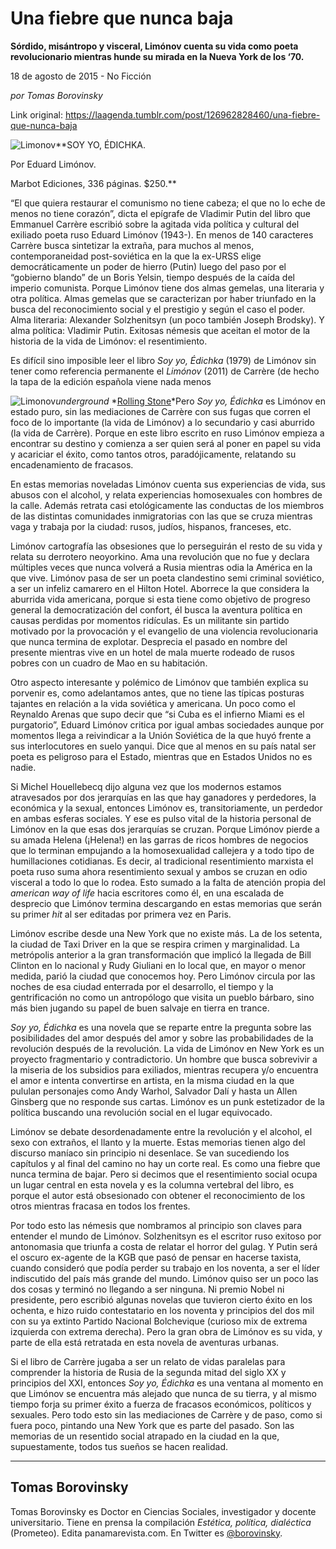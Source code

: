 # Una fiebre que nunca baja

**Sórdido, misántropo y visceral, Limónov cuenta su vida como poeta revolucionario mientras hunde su mirada en la Nueva York de los ‘70.**

18 de agosto de 2015 - No Ficción

_por Tomas Borovinsky_

Link original: https://laagenda.tumblr.com/post/126962828460/una-fiebre-que-nunca-baja

![Limonov](https://64.media.tumblr.com/92b4c94d0d1ad405ed06c0bd96bffd23/tumblr_inline_pk0fmwZfyI1t6q87u_500.jpg)**SOY YO, ÉDICHKA.  

Por Eduard Limónov.  

Marbot
Ediciones, 336 páginas. $250.**

“El
que quiera restaurar el comunismo no tiene cabeza; el que no lo eche
de menos no tiene corazón”, dicta el epígrafe de Vladimir Putin
del libro que Emmanuel Carrère escribió sobre la agitada vida
política y cultural del exiliado poeta ruso Eduard Limónov (1943-).
En menos de 140 caracteres Carrère busca sintetizar la extraña,
para muchos al menos, contemporaneidad post-soviética en la que la
ex-URSS elige democráticamente un poder de hierro (Putin) luego del
paso por el “gobierno blando” de un Boris Yelsin, tiempo después
de la caída del imperio comunista. Porque Limónov tiene dos almas
gemelas, una literaria y otra política. Almas gemelas que se
caracterizan por haber triunfado en la busca del reconocimiento
social y el prestigio y según el caso el poder. Alma literaria:
Alexander Solzhenitsyn (un poco también Joseph Brodsky). Y alma
política: Vladimir Putin. Exitosas némesis que aceitan el motor de
la historia de la vida de Limónov: el resentimiento. 


Es
difícil sino imposible leer el libro *Soy
yo, Édichka* (1979) de
Limónov sin tener como referencia permanente el *Limónov*
(2011) de Carrère (de hecho la tapa de la edición española viene
nada menos 

![Limonov](https://64.media.tumblr.com/92b4c94d0d1ad405ed06c0bd96bffd23/tumblr_inline_pk0fmwZfyI1t6q87u_250.jpg)*underground* *[Rolling Stone](http://www.tout-sur-limonov.fr/222318793)*Pero
*Soy yo, Édichka*
es Limónov en estado puro, sin las mediaciones de Carrère con sus
fugas que corren el foco de lo importante (la vida de Limónov) a lo
secundario y casi aburrido (la vida de Carrère). Porque en este
libro escrito en ruso Limónov empieza a encontrar su destino y
comienza a ser quien será al poner en papel su vida y acariciar el
éxito, como tantos otros, paradójicamente, relatando su
encadenamiento de fracasos. 


En
estas memorias noveladas Limónov cuenta sus experiencias de vida,
sus abusos con el alcohol, y relata experiencias homosexuales con
hombres de la calle. Además retrata casi etológicamente las
conductas de los miembros de las distintas comunidades inmigratorias
con las que se cruza mientras vaga y trabaja por la ciudad: rusos,
judíos, hispanos, franceses, etc.

Limónov
cartografía las obsesiones que lo perseguirán el resto de su vida y
relata su derrotero neoyorkino. Ama una revolución que no fue y
declara múltiples veces que nunca volverá a Rusia mientras odia la
América en la que vive. Limónov pasa de ser un poeta clandestino
semi criminal soviético, a ser un infeliz camarero en el Hilton
Hotel. Aborrece la que considera la aburrida vida americana, porque si
esta tiene como objetivo de progreso general la democratización del
confort, él busca la aventura política en causas perdidas por
momentos ridículas. Es un militante sin partido motivado por la
provocación y el evangelio de una violencia revolucionaria que nunca
termina de explotar. Desprecia el pasado en nombre del presente
mientras vive en un hotel de mala muerte rodeado de rusos pobres con
un cuadro de Mao en su habitación. 


Otro
aspecto interesante y polémico de Limónov que también explica su
porvenir es, como adelantamos antes, que no tiene las típicas
posturas tajantes en relación a la vida soviética y americana. Un
poco como el Reynaldo Arenas que supo decir que “si Cuba es el
infierno Miami es el purgatorio”, Eduard Limónov critica por igual
ambas sociedades aunque por momentos llega a reivindicar a la Unión
Soviética de la que huyó frente a sus interlocutores en suelo
yanqui. Dice que al menos en su país natal ser poeta es peligroso
para el Estado, mientras que en Estados Unidos no es nadie. 


Si
Michel Houellebecq dijo alguna vez que los modernos estamos
atravesados por dos jerarquías en las que hay ganadores y
perdedores, la económica y la sexual, entonces Limónov es,
transitoriamente, un perdedor en ambas esferas sociales. Y ese es pulso vital de la historia personal de Limónov en la que esas dos
jerarquías se cruzan. Porque Limónov pierde a su amada Helena
(¡Helena!) en las garras de ricos hombres de negocios que lo
terminan empujando a la homosexualidad callejera y a todo tipo de
humillaciones cotidianas. Es decir, al tradicional resentimiento
marxista el poeta ruso suma ahora resentimiento sexual y ambos se
cruzan en odio visceral a todo lo que lo rodea. Esto sumado a la
falta de atención propia del *american
way of life* hacia
escritores como él, en una escalada de desprecio que Limónov
termina descargando en estas memorias que serán su primer *hit*
al ser editadas por primera vez en Paris.

Limónov
escribe desde una New York que no existe más. La de los setenta, la
ciudad de Taxi Driver en la que se respira crimen y marginalidad. La
metrópolis anterior a la gran transformación que implicó la
llegada de Bill Clinton en lo nacional y Rudy Giuliani en lo local
que, en mayor o menor medida, parió la ciudad que conocemos hoy.
Pero Limónov circula por las noches de esa ciudad enterrada por el
desarrollo, el tiempo y la gentrificación no como un antropólogo
que visita un pueblo bárbaro, sino más bien jugando su papel de
buen salvaje en tierra en trance. 


*Soy
yo, Édichka* es una
novela que se reparte entre la pregunta sobre las posibilidades del
amor después del amor y sobre las probabilidades de la revolución
después de la revolución. La vida de Limónov en New York es un
proyecto fragmentario y contradictorio. Un hombre que busca
sobrevivir a la miseria de los subsidios para exiliados, mientras
recupera y/o encuentra el amor e intenta convertirse en artista, en
la misma ciudad en la que pululan personajes como Andy Warhol,
Salvador Dalí y hasta un Allen Ginsberg que no responde sus cartas.
Limónov es un punk estetizador de la política buscando una
revolución social en el lugar equivocado.

Limónov
se debate desordenadamente entre la revolución y el alcohol,
el sexo con extraños, el llanto y la muerte. Estas memorias tienen
algo del discurso maníaco sin principio ni desenlace. Se van
sucediendo los capítulos y al final del camino no hay un corte real.
Es como una fiebre que nunca termina de bajar. Pero si decimos que el
resentimiento social ocupa un lugar central en esta novela y es la
columna vertebral del libro, es porque el autor está obsesionado con
obtener el reconocimiento de los otros mientras fracasa en todos los
frentes. 


Por
todo esto las némesis que nombramos al principio son claves para
entender el mundo de Limónov. Solzhenitsyn es el escritor ruso
exitoso por antonomasia que triunfa a costa de relatar el horror del
gulag. Y Putin será el oscuro ex-agente de la KGB que pasó de
pensar en hacerse taxista, cuando consideró que podía perder su
trabajo en los noventa, a ser el líder indiscutido del país más
grande del mundo. Limónov quiso ser un poco las dos cosas y terminó
no llegando a ser ninguna. Ni premio Nobel ni presidente, pero
escribió algunas novelas que tuvieron cierto éxito en los ochenta,
e hizo ruido contestatario en los noventa y principios del dos mil
con su ya extinto Partido Nacional Bolchevique (curioso mix de
extrema izquierda con extrema derecha). Pero la gran obra de Limónov
es su vida, y parte de ella está retratada en esta novela de
aventuras urbanas. 


Si
el libro de Carrère jugaba a ser un relato de vidas paralelas para
comprender la historia de Rusia de la segunda mitad del siglo XX y
principios del XXI, entonces *Soy
yo, Édichka* es una
ventana al momento en que Limónov se encuentra más alejado que
nunca de su tierra, y al mismo tiempo forja su primer éxito a fuerza
de fracasos económicos, políticos y sexuales. Pero todo esto sin
las mediaciones de Carrère y de paso, como si fuera poco, pintando
una New York que es parte del pasado. Son las memorias de un resentido
social atrapado en la ciudad en la que, supuestamente, todos tus
sueños se hacen realidad.

  
  




---

 Tomas Borovinsky
-----------------

 Tomas Borovinsky es Doctor en Ciencias Sociales, investigador y docente universitario. Tiene en prensa la compilación *Estética,
política, dialéctica* (Prometeo). Edita panamarevista.com. En Twitter es [@borovinsky](https://twitter.com/borovinsky). 


